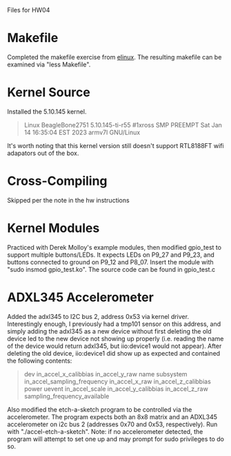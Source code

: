 Files for HW04

# Makefile
Completed the makefile exercise from [elinux](https://elinux.org/EBC_Exercise_15_make). The resulting makefile can be examined via "less Makefile".

# Kernel Source
Installed the 5.10.145 kernel.
>Linux BeagleBone2751 5.10.145-ti-r55 #1xross SMP PREEMPT Sat Jan 14 16:35:04 EST 2023 armv7l GNU/Linux

It's worth noting that this kernel version still doesn't support RTL8188FT wifi adapators out of the box.

# Cross-Compiling
Skipped per the note in the hw instructions

# Kernel Modules
Practiced with Derek Molloy's example modules, then modified gpio_test to support multiple buttons/LEDs. It expects LEDs on P9_27 and P9_23, and buttons connected to ground on P9_12 and P8_07. Insert the module with "sudo insmod gpio_test.ko". The source code can be found in gpio_test.c

# ADXL345 Accelerometer
Added the adxl345 to I2C bus 2, address 0x53 via kernel driver. Interestingly enough, I previously had a tmp101 sensor on this address, and simply adding the adxl345 as a new device without first deleting the old device led to the new device not showing up properly (i.e. reading the name of the device would return adxl345, but iio:device1 would not appear). After deleting the old device, iio:device1 did show up as expected and contained the following contents:
>dev in_accel_x_calibbias in_accel_y_raw name subsystem in_accel_sampling_frequency in_accel_x_raw in_accel_z_calibbias power uevent in_accel_scale in_accel_y_calibbias in_accel_z_raw sampling_frequency_available

Also modified the etch-a-sketch program to be controlled via the accelerometer. The program expects both an 8x8 matrix and an ADXL345 accelerometer on i2c bus 2 (addresses 0x70 and 0x53, respectively). Run with "./accel-etch-a-sketch". Note: if no accelerometer detected, the program will attempt to set one up and may prompt for sudo privileges to do so.